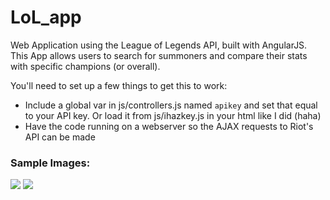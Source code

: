LoL_app
=======
Web Application using the League of Legends API, built with AngularJS.<br/>
This App allows users to search for summoners and compare their stats with specific champions (or overall).

You'll need to set up a few things to get this to work:
* Include a global var in js/controllers.js named `apikey` and set that equal to your API key. Or load it from js/ihazkey.js in your html like I did (haha)
* Have the  code running on a webserver so the AJAX requests to Riot's API can be made

### Sample Images:
![](https://raw.github.com/xDranik/LoL_app/master/samples/LeagueApp2.png?raw=true)
![](https://raw.github.com/xDranik/LoL_app/master/samples/LeagueApp1.png?raw=true)

